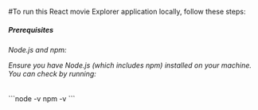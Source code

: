 #To run this React movie Explorer application locally, follow these steps:
<h5>Prerequisites</h5>
<h6>Node.js and npm: <p>Ensure you have Node.js (which includes npm) installed on your machine. You can check by running:</p></h6>
```node -v
npm -v
```
